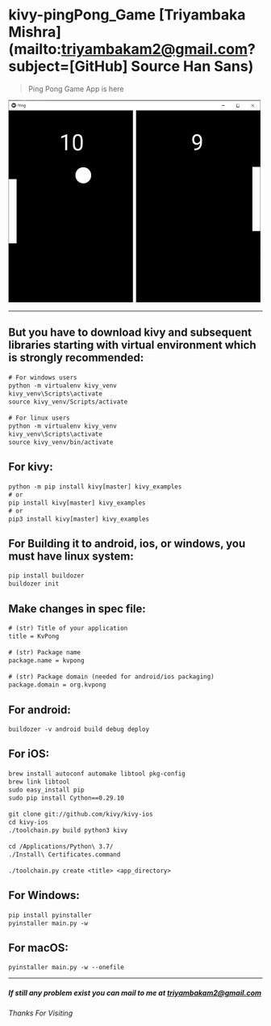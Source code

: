 # kivy-pingPong_Game [Triyambaka Mishra](mailto:triyambakam2@gmail.com?subject=[GitHub] Source Han Sans)
> Ping Pong Game App is here
<img src="https://github.com/triyam/kivy-pingPong_Game/blob/main/pong.jpg" width="500" height="400">
<hr>

## But you have to download kivy and subsequent libraries starting with virtual environment which is strongly recommended:
    
    # For windows users
    python -m virtualenv kivy_venv
    kivy_venv\Scripts\activate
    source kivy_venv/Scripts/activate
    
    # For linux users
    python -m virtualenv kivy_venv
    kivy_venv\Scripts\activate
    source kivy_venv/bin/activate
    
## For kivy:

    python -m pip install kivy[master] kivy_examples
    # or
    pip install kivy[master] kivy_examples
    # or 
    pip3 install kivy[master] kivy_examples
    
## For Building it to android, ios, or windows, you must have linux system:

    pip install buildozer
    buildozer init
 
## Make changes in spec file:

    # (str) Title of your application
    title = KvPong

    # (str) Package name
    package.name = kvpong

    # (str) Package domain (needed for android/ios packaging)
    package.domain = org.kvpong
 
## For android:

    buildozer -v android build debug deploy

## For iOS:
    
    brew install autoconf automake libtool pkg-config
    brew link libtool
    sudo easy_install pip
    sudo pip install Cython==0.29.10
    
    git clone git://github.com/kivy/kivy-ios
    cd kivy-ios
    ./toolchain.py build python3 kivy
    
    cd /Applications/Python\ 3.7/
    ./Install\ Certificates.command
    
    ./toolchain.py create <title> <app_directory>
    
## For Windows:
    
    pip install pyinstaller
    pyinstaller main.py -w
    
## For macOS:

    pyinstaller main.py -w --onefile
<hr>
<h5>If still any problem exist you can mail to me at <a href="mailto:triyambakam2@gmail.com">triyambakam2@gmail.com</a></h5>
<h6>Thanks For Visiting</h6>


    
    
    
